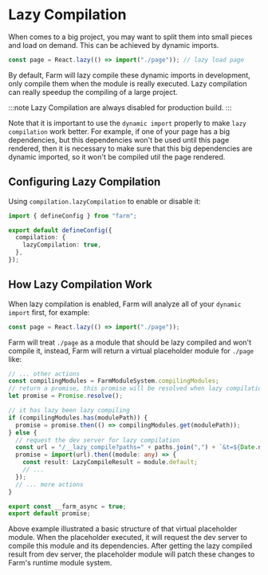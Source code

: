 # Lazy Compilation

When comes to a big project, you may want to split them into small pieces and load on demand. This can be achieved by dynamic imports.

```js
const page = React.lazy(() => import("./page")); // lazy load page
```

By default, Farm will lazy compile these dynamic imports in development, only compile them when the module is really executed. Lazy compilation can really speedup the compiling of a large project.

:::note
Lazy Compilation are always disabled for production build.
:::

Note that it is important to use the `dynamic import` properly to make `lazy compilation` work better. For example, if one of your page has a big dependencies, but this dependencies won't be used until this page rendered, then it is necessary to make sure that this big dependencies are dynamic imported, so it won't be compiled util the page rendered.

## Configuring Lazy Compilation

Using `compilation.lazyCompilation` to enable or disable it:

```ts title="farm.config.ts"
import { defineConfig } from "farm";

export default defineConfig({
  compilation: {
    lazyCompilation: true,
  },
});
```

## How Lazy Compilation Work

When lazy compilation is enabled, Farm will analyze all of your `dynamic import` first, for example:

```js
const page = React.lazy(() => import("./page"));
```

Farm will treat `./page` as a module that should be lazy compiled and won't compile it, instead, Farm will return a virtual placeholder module for `./page` like:

```ts
// ... other actions
const compilingModules = FarmModuleSystem.compilingModules;
// return a promise, this promise will be resolved when lazy compilation finished.
let promise = Promise.resolve();

// it has lazy been lazy compiling
if (compilingModules.has(modulePath)) {
  promise = promise.then(() => compilingModules.get(modulePath));
} else {
  // request the dev server for lazy compilation
  const url = "/__lazy_compile?paths=" + paths.join(",") + `&t=${Date.now()}`;
  promise = import(url).then((module: any) => {
    const result: LazyCompileResult = module.default;
    // ...
  });
  // ... more actions
}

export const __farm_async = true;
export default promise;
```

Above example illustrated a basic structure of that virtual placeholder module. When the placeholder executed, it will request the dev server to compile this module and its dependencies. After getting the lazy compiled result from dev server, the placeholder module will patch these changes to Farm's runtime module system.
